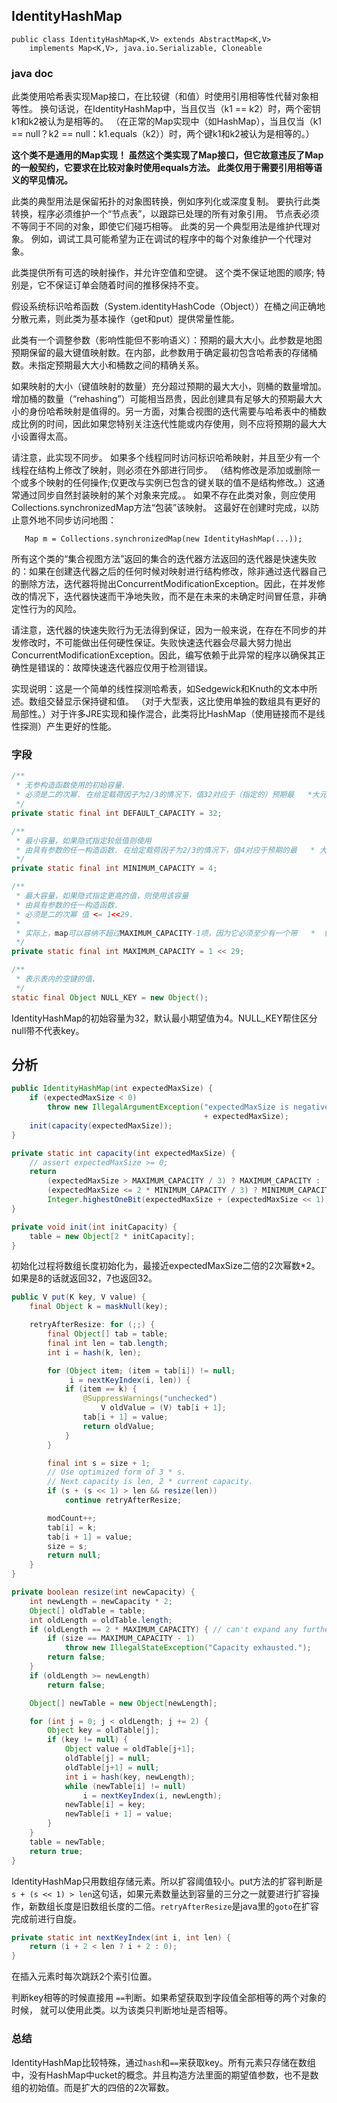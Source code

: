## IdentityHashMap

```
public class IdentityHashMap<K,V> extends AbstractMap<K,V>
    implements Map<K,V>, java.io.Serializable, Cloneable
```

### java doc 

此类使用哈希表实现Map接口，在比较键（和值）时使用引用相等性代替对象相等性。 换句话说，在IdentityHashMap中，当且仅当（k1 == k2）时，两个密钥k1和k2被认为是相等的。 （在正常的Map实现中（如HashMap），当且仅当（k1 == null？k2 == null：k1.equals（k2））时，两个键k1和k2被认为是相等的。）

**这个类不是通用的Map实现！ 虽然这个类实现了Map接口，但它故意违反了Map的一般契约，它要求在比较对象时使用equals方法。 此类仅用于需要引用相等语义的罕见情况。**

此类的典型用法是保留拓扑的对象图转换，例如序列化或深度复制。 要执行此类转换，程序必须维护一个“节点表”，以跟踪已处理的所有对象引用。 节点表必须不等同于不同的对象，即使它们碰巧相等。 此类的另一个典型用法是维护代理对象。 例如，调试工具可能希望为正在调试的程序中的每个对象维护一个代理对象。

此类提供所有可选的映射操作，并允许空值和空键。 这个类不保证地图的顺序; 特别是，它不保证订单会随着时间的推移保持不变。

假设系统标识哈希函数（System.identityHashCode（Object））在桶之间正确地分散元素，则此类为基本操作（get和put）提供常量性能。

此类有一个调整参数（影响性能但不影响语义）：预期的最大大小。此参数是地图预期保留的最大键值映射数。在内部，此参数用于确定最初包含哈希表的存储桶数。未指定预期最大大小和桶数之间的精确关系。

如果映射的大小（键值映射的数量）充分超过预期的最大大小，则桶的数量增加。增加桶的数量（“rehashing”）可能相当昂贵，因此创建具有足够大的预期最大大小的身份哈希映射是值得的。另一方面，对集合视图的迭代需要与哈希表中的桶数成比例的时间，因此如果您特别关注迭代性能或内存使用，则不应将预期的最大大小设置得太高。

请注意，此实现不同步。 如果多个线程同时访问标识哈希映射，并且至少有一个线程在结构上修改了映射，则必须在外部进行同步。 （结构修改是添加或删除一个或多个映射的任何操作;仅更改与实例已包含的键关联的值不是结构修改。）这通常通过同步自然封装映射的某个对象来完成。。 如果不存在此类对象，则应使用Collections.synchronizedMap方法“包装”该映射。 这最好在创建时完成，以防止意外地不同步访问地图：

```
   Map m = Collections.synchronizedMap(new IdentityHashMap(...));
```

所有这个类的“集合视图方法”返回的集合的迭代器方法返回的迭代器是快速失败的：如果在创建迭代器之后的任何时候对映射进行结构修改，除非通过迭代器自己的删除方法，迭代器将抛出ConcurrentModificationException。因此，在并发修改的情况下，迭代器快速而干净地失败，而不是在未来的未确定时间冒任意，非确定性行为的风险。

请注意，迭代器的快速失败行为无法得到保证，因为一般来说，在存在不同步的并发修改时，不可能做出任何硬性保证。失败快速迭代器会尽最大努力抛出ConcurrentModificationException。因此，编写依赖于此异常的程序以确保其正确性是错误的：故障快速迭代器应仅用于检测错误。

实现说明：这是一个简单的线性探测哈希表，如Sedgewick和Knuth的文本中所述。数组交替显示保持键和值。 （对于大型表，这比使用单独的数组具有更好的局部性。）对于许多JRE实现和操作混合，此类将比HashMap（使用链接而不是线性探测）产生更好的性能。

### 字段

```java
/**
 * 无参构造函数使用的初始容量.
 * 必须是二的次幂. 在给定载荷因子为2/3的情况下，值32对应于（指定的）预期最   *大元素数量21。
 */
private static final int DEFAULT_CAPACITY = 32;

/**
 * 最小容量，如果隐式指定较低值则使用
 * 由具有参数的任一构造函数. 在给定载荷因子为2/3的情况下，值4对应于预期的最   * 大尺寸2。 必须是二的次幂。
 */
private static final int MINIMUM_CAPACITY = 4;

/**
 * 最大容量，如果隐式指定更高的值，则使用该容量
 * 由具有参数的任一构造函数.
 * 必须是二的次幂 值 <= 1<<29.
 *
 * 实际上，map可以容纳不超过MAXIMUM_CAPACITY-1项，因为它必须至少有一个带   *  键== null的槽，以避免get（），put（），remove（）中的无限循环
 */
private static final int MAXIMUM_CAPACITY = 1 << 29;

/**
 * 表示表内的空键的值.
 */
static final Object NULL_KEY = new Object();

```

IdentityHashMap的初始容量为32，默认最小期望值为4。NULL_KEY帮住区分null带不代表key。

## 分析 

```java
public IdentityHashMap(int expectedMaxSize) {
    if (expectedMaxSize < 0)
        throw new IllegalArgumentException("expectedMaxSize is negative: "
                                           + expectedMaxSize);
    init(capacity(expectedMaxSize));
}
```

```java
private static int capacity(int expectedMaxSize) {
    // assert expectedMaxSize >= 0;
    return
        (expectedMaxSize > MAXIMUM_CAPACITY / 3) ? MAXIMUM_CAPACITY :
        (expectedMaxSize <= 2 * MINIMUM_CAPACITY / 3) ? MINIMUM_CAPACITY :
        Integer.highestOneBit(expectedMaxSize + (expectedMaxSize << 1));
}
```

```java
private void init(int initCapacity) {
    table = new Object[2 * initCapacity];
}
```

初始化过程将数组长度初始化为，最接近expectedMaxSize二倍的2次幂数*2。如果是8的话就返回32，7也返回32。

```java
public V put(K key, V value) {
    final Object k = maskNull(key);

    retryAfterResize: for (;;) {
        final Object[] tab = table;
        final int len = tab.length;
        int i = hash(k, len);

        for (Object item; (item = tab[i]) != null;
             i = nextKeyIndex(i, len)) {
            if (item == k) {
                @SuppressWarnings("unchecked")
                    V oldValue = (V) tab[i + 1];
                tab[i + 1] = value;
                return oldValue;
            }
        }

        final int s = size + 1;
        // Use optimized form of 3 * s.
        // Next capacity is len, 2 * current capacity.
        if (s + (s << 1) > len && resize(len))
            continue retryAfterResize;

        modCount++;
        tab[i] = k;
        tab[i + 1] = value;
        size = s;
        return null;
    }
}
```

```java
private boolean resize(int newCapacity) {
    int newLength = newCapacity * 2;
    Object[] oldTable = table;
    int oldLength = oldTable.length;
    if (oldLength == 2 * MAXIMUM_CAPACITY) { // can't expand any further
        if (size == MAXIMUM_CAPACITY - 1)
            throw new IllegalStateException("Capacity exhausted.");
        return false;
    }
    if (oldLength >= newLength)
        return false;

    Object[] newTable = new Object[newLength];

    for (int j = 0; j < oldLength; j += 2) {
        Object key = oldTable[j];
        if (key != null) {
            Object value = oldTable[j+1];
            oldTable[j] = null;
            oldTable[j+1] = null;
            int i = hash(key, newLength);
            while (newTable[i] != null)
                i = nextKeyIndex(i, newLength);
            newTable[i] = key;
            newTable[i + 1] = value;
        }
    }
    table = newTable;
    return true;
}
```

IdentityHashMap只用数组存储元素。所以扩容阈值较小。put方法的扩容判断是`s + (s << 1) > len`这句话，如果元素数量达到容量的三分之一就要进行扩容操作，新数组长度是旧数组长度的二倍。`retryAfterResize`是java里的`goto`在扩容完成前进行自旋。

```java
private static int nextKeyIndex(int i, int len) {
    return (i + 2 < len ? i + 2 : 0);
}
```

在插入元素时每次跳跃2个索引位置。



判断key相等的时候直接用 `==`判断。如果希望获取到字段值全部相等的两个对象的时候， 就可以使用此类。以为该类只判断地址是否相等。



### 总结

IdentityHashMap比较特殊，通过`hash`和`==`来获取key。所有元素只存储在数组中，没有HashMap中ucket的概念。并且构造方法里面的期望值参数，也不是数组的初始值。而是扩大的四倍的2次幂数。